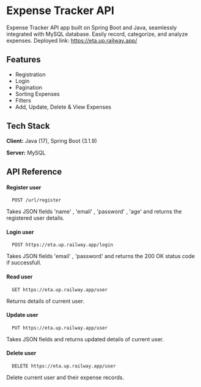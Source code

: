 
# Expense Tracker API

Expense Tracker API app built on Spring Boot and Java, seamlessly integrated with MySQL database. Easily record, categorize, and analyze expenses.
Deployed link: https://eta.up.railway.app/

## Features

- Registration
- Login
- Pagination
- Sorting Expenses
- Filters
- Add, Update, Delete & View Expenses


## Tech Stack

**Client:** Java (17), Spring Boot (3.1.9)

**Server:** MySQL


## API Reference


#### Register user

```http
  POST /url/register
```

Takes JSON fields 'name' , 'email' , 'password' , 'age' and returns the registered user details.

#### Login user

```http
  POST https://eta.up.railway.app/login
```

Takes JSON fields 'email' , 'password' and returns the 200 OK status code if successfull.

#### Read user

```http
  GET https://eta.up.railway.app/user
```

Returns details of current user.

#### Update user

```http
  PUT https://eta.up.railway.app/user
```

Takes JSON fields and returns updated details of current user.

#### Delete user

```http
  DELETE https://eta.up.railway.app/user
```

Delete current user and their expense records.

